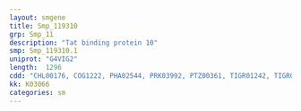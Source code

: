 ```yaml
---
layout: smgene
title: Smp_119310
grp: Smp_11
description: "Tat binding protein 10"
smp: Smp_119310.1
uniprot: "G4VIG2"
length:  1296
cdd: "CHL00176, COG1222, PHA02544, PRK03992, PTZ00361, TIGR01242, TIGR02881, cd00009, cl21455, pfam00004, pfam06414, smart00382"
kk: K03066
categories: sm
---
```

